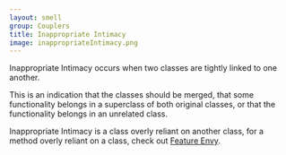 ```yaml
---
layout: smell
group: Couplers
title: Inappropriate Intimacy
image: inappropriateIntimacy.png
---
```

Inappropriate Intimacy occurs when two classes are tightly linked to one another.

This is an indication that the classes should be merged, that some functionality belongs in a superclass of both original classes, or that the functionality belongs in an unrelated class.

Inappropriate Intimacy is a class overly reliant on another class, for a method overly reliant on a class, check out [Feature Envy](feature-envy).